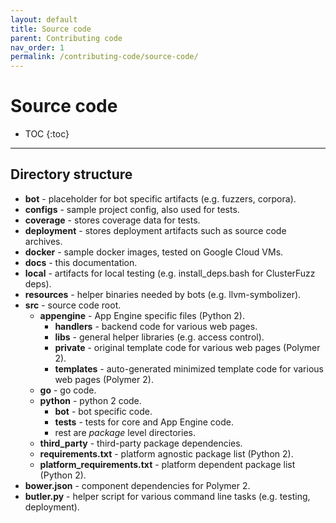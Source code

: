 ```yaml
---
layout: default
title: Source code
parent: Contributing code
nav_order: 1
permalink: /contributing-code/source-code/
---
```


# Source code

- TOC
{:toc}
---


## Directory structure

* **bot** - placeholder for bot specific artifacts (e.g. fuzzers, corpora).
* **configs** - sample project config, also used for tests.
* **coverage** - stores coverage data for tests.
* **deployment** - stores deployment artifacts such as source code archives.
* **docker** - sample docker images, tested on Google Cloud VMs.
* **docs** - this documentation.
* **local** - artifacts for local testing (e.g. install_deps.bash for ClusterFuzz deps).
* **resources** - helper binaries needed by bots (e.g. llvm-symbolizer).
* **src** - source code root.
  * **appengine** - App Engine specific files (Python 2).
    * **handlers** - backend code for various web pages.
    * **libs** - general helper libraries (e.g. access control).
    * **private** - original template code for various web pages (Polymer 2).
    * **templates** - auto-generated minimized template code for various web pages (Polymer 2).
  * **go** - go code.
  * **python** - python 2 code.
    * **bot** - bot specific code.
    * **tests** - tests for core and App Engine code.
    * rest are *package* level directories.
  * **third_party** - third-party package dependencies.
  * **requirements.txt** - platform agnostic package list (Python 2).
  * **platform_requirements.txt** - platform dependent package list (Python 2).
* **bower.json** - component dependencies for Polymer 2.
* **butler.py** - helper script for various command line tasks (e.g. testing, deployment).
